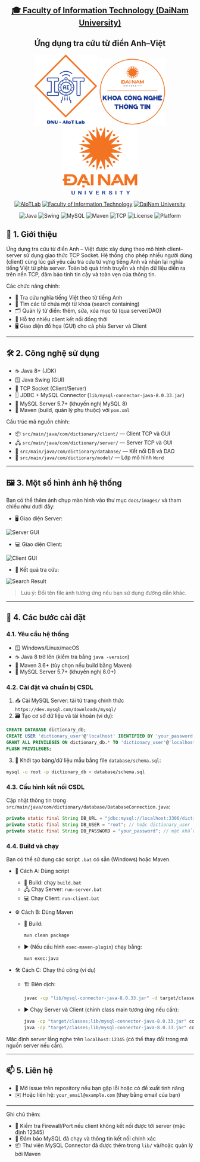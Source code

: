 <h2 align="center">
    <a href="https://dainam.edu.vn/vi/khoa-cong-nghe-thong-tin">
    🎓 Faculty of Information Technology (DaiNam University)
    </a>
</h2>
<h2 align="center">
   Ứng dụng tra cứu từ điển Anh–Việt
</h2>
<div align="center">
    <p align="center">
        <img src="docs/aiotlab_logo.png" alt="AIoTLab Logo" width="170"/>
        <img src="docs/fitdnu_logo.png" alt="AIoTLab Logo" width="180"/>
        <img src="docs/dnu_logo.png" alt="DaiNam University Logo" width="200"/>
    </p>

[![AIoTLab](https://img.shields.io/badge/AIoTLab-green?style=for-the-badge)](https://www.facebook.com/DNUAIoTLab)
[![Faculty of Information Technology](https://img.shields.io/badge/Faculty%20of%20Information%20Technology-blue?style=for-the-badge)](https://dainam.edu.vn/vi/khoa-cong-nghe-thong-tin)
[![DaiNam University](https://img.shields.io/badge/DaiNam%20University-orange?style=for-the-badge)](https://dainam.edu.vn)

</div>
<p align="center">
  <img src="https://img.shields.io/badge/Java-8%2B-007396?style=for-the-badge&logo=java&logoColor=white" alt="Java" />
  <img src="https://img.shields.io/badge/GUI-Swing-6DB33F?style=for-the-badge&logo=oracle&logoColor=white" alt="Swing" />
  <img src="https://img.shields.io/badge/MySQL-8.0%2B-4479A1?style=for-the-badge&logo=mysql&logoColor=white" alt="MySQL" />
  <img src="https://img.shields.io/badge/Maven-3.6%2B-C71A36?style=for-the-badge&logo=apachemaven&logoColor=white" alt="Maven" />
  <img src="https://img.shields.io/badge/Protocol-TCP%20Socket-0A66C2?style=for-the-badge" alt="TCP" />
  <img src="https://img.shields.io/badge/License-MIT-green?style=for-the-badge" alt="License" />
  <img src="https://img.shields.io/badge/Platform-Windows%20%7C%20Linux%20%7C%20macOS-informational?style=for-the-badge" alt="Platform" />
</p>

## 📖 1. Giới thiệu

Ứng dụng tra cứu từ điển Anh – Việt được xây dựng theo mô hình client–server sử dụng giao thức TCP Socket. Hệ thống cho phép nhiều người dùng (client) cùng lúc gửi yêu cầu tra cứu từ vựng tiếng Anh và nhận lại nghĩa tiếng Việt từ phía server. Toàn bộ quá trình truyền và nhận dữ liệu diễn ra trên nền TCP, đảm bảo tính tin cậy và toàn vẹn của thông tin.

Các chức năng chính:
- 🔎 Tra cứu nghĩa tiếng Việt theo từ tiếng Anh
- 🧩 Tìm các từ chứa một từ khóa (search containing)
- 🗂️ Quản lý từ điển: thêm, sửa, xóa mục từ (qua server/DAO)
- 👥 Hỗ trợ nhiều client kết nối đồng thời
- 🖥️ Giao diện đồ họa (GUI) cho cả phía Server và Client

---

## 🛠️ 2. Công nghệ sử dụng

- ☕ Java 8+ (JDK)
- 🪟 Java Swing (GUI)
- 🔌 TCP Socket (Client/Server)
- 🗄️ JDBC + MySQL Connector (`lib/mysql-connector-java-8.0.33.jar`)
- 🐬 MySQL Server 5.7+ (khuyến nghị MySQL 8)
- 🚀 Maven (build, quản lý phụ thuộc) với `pom.xml`

Cấu trúc mã nguồn chính:
- 📦 `src/main/java/com/dictionary/client/` — Client TCP và GUI
- 🖧 `src/main/java/com/dictionary/server/` — Server TCP và GUI
- 🔗 `src/main/java/com/dictionary/database/` — Kết nối DB và DAO
- 📘 `src/main/java/com/dictionary/model/` — Lớp mô hình `Word`

---

## 🖼️ 3. Một số hình ảnh hệ thống

Bạn có thể thêm ảnh chụp màn hình vào thư mục `docs/images/` và tham chiếu như dưới đây:

- 🖥️ Giao diện Server:

![Server GUI](docs/images/server-gui.png)

- 💻 Giao diện Client:

![Client GUI](docs/images/client-gui.png)

- 🔎 Kết quả tra cứu:

![Search Result](docs/images/search-result.png)

> Lưu ý: Đổi tên file ảnh tương ứng nếu bạn sử dụng đường dẫn khác.

---

## 🧭 4. Các bước cài đặt

### 4.1. Yêu cầu hệ thống
- 🪟 Windows/Linux/macOS
- ☕ Java 8 trở lên (kiểm tra bằng `java -version`)
- 🚀 Maven 3.6+ (tùy chọn nếu build bằng Maven)
- 🐬 MySQL Server 5.7+ (khuyến nghị 8.0+)

### 4.2. Cài đặt và chuẩn bị CSDL
1) 📥 Cài MySQL Server: tải từ trang chính thức `https://dev.mysql.com/downloads/mysql/`
2) 🗃️ Tạo cơ sở dữ liệu và tài khoản (ví dụ):
```sql
CREATE DATABASE dictionary_db;
CREATE USER 'dictionary_user'@'localhost' IDENTIFIED BY 'your_password';
GRANT ALL PRIVILEGES ON dictionary_db.* TO 'dictionary_user'@'localhost';
FLUSH PRIVILEGES;
```
3) 🧩 Khởi tạo bảng/dữ liệu mẫu bằng file `database/schema.sql`:
```bash
mysql -u root -p dictionary_db < database/schema.sql
```

### 4.3. Cấu hình kết nối CSDL
Cập nhật thông tin trong `src/main/java/com/dictionary/database/DatabaseConnection.java`:
```java
private static final String DB_URL = "jdbc:mysql://localhost:3306/dictionary_db?useSSL=false&serverTimezone=UTC";
private static final String DB_USER = "root"; // hoặc dictionary_user
private static final String DB_PASSWORD = "your_password"; // mật khẩu của bạn
```

### 4.4. Build và chạy
Bạn có thể sử dụng các script `.bat` có sẵn (Windows) hoặc Maven.

- 🚀 Cách A: Dùng script
  - 🧱 Build: chạy `build.bat`
  - 🖧 Chạy Server: `run-server.bat`
  - 💻 Chạy Client: `run-client.bat`

- ⚙️ Cách B: Dùng Maven
  - 🧹 Build:
    ```bash
    mvn clean package
    ```
  - ▶️ (Nếu cấu hình `exec-maven-plugin`) chạy bằng:
    ```bash
    mvn exec:java
    ```

- 🛠️ Cách C: Chạy thủ công (ví dụ)
  - 🏗️ Biên dịch:
    ```bash
    javac -cp "lib/mysql-connector-java-8.0.33.jar" -d target/classes src/main/java/com/dictionary/**/*.java
    ```
  - ▶️ Chạy Server và Client (chỉnh class main tương ứng nếu cần):
    ```bash
    java -cp "target/classes;lib/mysql-connector-java-8.0.33.jar" com.dictionary.server.DictionaryServer
    java -cp "target/classes;lib/mysql-connector-java-8.0.33.jar" com.dictionary.client.DictionaryClientGUI
    ```

Mặc định server lắng nghe trên `localhost:12345` (có thể thay đổi trong mã nguồn server nếu cần).

---

## 📫 5. Liên hệ

- 🐞 Mở issue trên repository nếu bạn gặp lỗi hoặc có đề xuất tính năng
- ✉️ Hoặc liên hệ: `your_email@example.com` (thay bằng email của bạn)

---

Ghi chú thêm:
- 🔐 Kiểm tra Firewall/Port nếu client không kết nối được tới server (mặc định 12345)
- 🧪 Đảm bảo MySQL đã chạy và thông tin kết nối chính xác
- 📦 Thư viện MySQL Connector đã được thêm trong `lib/` và/hoặc quản lý bởi Maven
